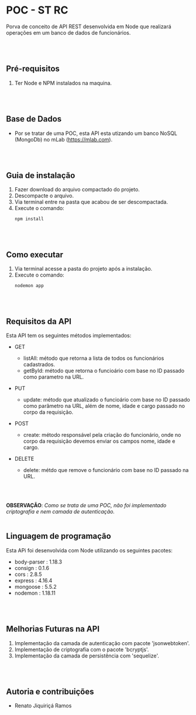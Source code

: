# POC - ST RC

Porva de conceito de API REST desenvolvida em Node que realizará operações em um banco de dados de funcionários.

<br>
<br>

## Pré-requisitos

1. Ter Node e NPM instalados na maquina.
<br>
<br>

## Base de Dados

- Por se tratar de uma POC, esta API esta utizando um banco NoSQL (MongoDb) no mLab (https://mlab.com).
<br>
<br>

## Guia de instalação

1. Fazer download do arquivo compactado do projeto.
2. Descompacte o arquivo.
3. Via terminal entre na pasta que acabou de ser descompactada.
4. Execute o comando: 
    ```
    npm install
    ```
<br>
<br>

## Como executar

1. Via terminal acesse a pasta do projeto após a instalação.
2. Execute o comando: 
    ```
    nodemon app 
    ```
<br>
<br>

## Requisitos da API

Esta API tem os seguintes métodos implementados:

- GET

    - listAll: método que retorna a lista de todos os funcionários cadastrados.
    - getById: método que retorna o funcioário com base no ID passado como parametro na URL.


- PUT

    - update: método que atualizado o funcioário com base no ID passado como parâmetro na URL, além de nome, idade e cargo passado no corpo da requisição.


- POST  

    - create: método responsável pela criação do funcionário, onde no corpo da requisição devemos enviar os campos nome, idade e cargo.


- DELETE

    - delete: métdo que remove o funcionário com base no ID passado na URL. 
<br>
<br>

**OBSERVAÇÃO**: _Como se trata de uma POC, não foi implementado criptografia e nem camada de autenticação._
<br>
<br>

## Linguagem de programação

Esta APi foi desenvolvida com Node utilizando os seguintes pacotes:

* body-parser : 1.18.3
* consign : 0.1.6
* cors :  2.8.5
* express :  4.16.4
* mongoose :  5.5.2
* nodemon :  1.18.11 
<br>
<br>

## Melhorias Futuras na API

1. Implementação da camada de autenticação com pacote 'jsonwebtoken'.
2. Implementação de criptografia com o pacote 'bcryptjs'.
3. Implementação da camada de persistência com 'sequelize'.
<br>
<br>

## Autoria e contribuições

- Renato Jiquiriçá Ramos
